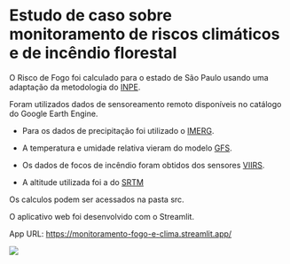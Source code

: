 # Estudo de caso sobre monitoramento de riscos climáticos e de incêndio florestal

O Risco de Fogo foi calculado para o estado de São Paulo usando uma adaptação da metodologia do [INPE](https://queimadas.dgi.inpe.br/~rqueimadas/documentos/RiscoFogo_Sucinto.pdf).

Foram utilizados dados de sensoreamento remoto disponíveis no catálogo do Google Earth Engine.

- Para os dados de precipitação foi utilizado o [IMERG](https://developers.google.com/earth-engine/datasets/catalog/NASA_GPM_L3_IMERG_V06).

- A temperatura e umidade relativa vieram do modelo [GFS](https://developers.google.com/earth-engine/datasets/catalog/NOAA_GFS0P25).

- Os dados de focos de incêndio foram obtidos dos sensores [VIIRS](https://developers.google.com/earth-engine/datasets/catalog/NOAA_VIIRS_001_VNP14A1#description).

- A altitude utilizada foi a do [SRTM](https://developers.google.com/earth-engine/datasets/catalog/CGIAR_SRTM90_V4)

Os calculos podem ser acessados na pasta src.

O aplicativo web foi desenvolvido com o Streamlit.

App URL: <https://monitoramento-fogo-e-clima.streamlit.app/>

![]('./assets/legenda_RF.jpg')
